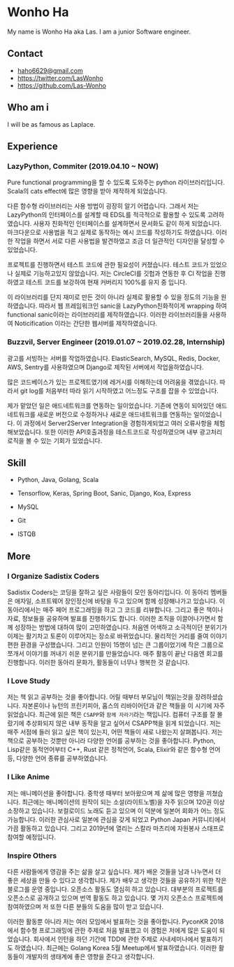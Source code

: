 # Wonho Ha

My name is Wonho Ha aka Las. I am a junior Software engineer.

## Contact

- haho6629@gmail.com
- https://twitter.com/LasWonho
- https://github.com/Las-Wonho

## Who am i

I will be as famous as Laplace.

## Experience

### LazyPython, Commiter (2019.04.10 ~ NOW)

Pure functional programming을 할 수 있도록 도와주는 python 라이브러리입니다. Scala의 cats effect에 많은 영향을 받아 제작하게 되었습니다.

다른 함수형 라이브러리는 사용 방법이 굉장히 알기 어렵습니다. 그래서 저는 LazyPython의 인터페이스를 설계할 때 EDSL를 적극적으로 활용할 수 있도록 고려하였습니다. 사용자 친화적인 인터페이스를 설계하면서 문서화도 같이 하게 되었습니다. 마크다운으로 사용법을 적고 실제로 동작하는 예시 코드를 작성하기도 하였습니다. 이러한 작업을 하면서 서로 다른 사용법을 발견하였고 조금 더 일관적인 디자인을 달성할 수 있었습니다.

프로젝트를 진행하면서 테스트 코드에 관한 필요성이 커졌습니다. 테스트 코드가 있었으나 실제로 기능하고있지 않았습니다. 저는 CircleCI를 깃헙과 연동한 후 CI 작업을 진행하였고 테스트 코드를 보강하여 현재 커버리지 100%를 유지 중 입니다.

이 라이브러리를 단지 재미로 만든 것이 아니라 실제로 활용할 수 있을 정도의 기능을 원하였습니다. 따라서 웹 프레임워크인 sanic을 LazyPython친화적이게 wrapping 하여 functional sanic이라는 라이브러리를 제작하였습니다. 이러한 라이브러리들을 사용하여 Noticification 이라는 간단한 웹서버를 제작하였습니다.

### Buzzvil, Server Engineer (2019.01.07 ~ 2019.02.28, Internship)

광고를 서빙하는 서버를 작업하였습니다. ElasticSearch, MySQL, Redis, Docker, AWS, Sentry를 사용하였으며 Django로 제작된 서버에서 작업을하였습니다.

많은 코드베이스가 있는 프로젝트였기에 레거시를 이해하는데 어려움을 겪었습니다. 따라서 git log를 처음부터 따라 읽기 시작하였고 어느정도 구조를 잡을 수 있었습니다.

제가 맡았던 일은 애드네트워크를 연동하는 일이었습니다. 기존에 연동이 되어있던 애드네트워크를 새로운 버전으로 수정하거나 새로운 애드네트워크를 연동하는 일이었습니다. 이 과정에서 Server2Server Integration을 경험하게되었고 여러 오류사항을 체험해보았습니다. 또한 이러한 API호출과정을 테스트코드로 작성하였으며 내부 광고처리 로직을 볼 수 있는 기회가 있었습니다.

## Skill

- Python, Java, Golang, Scala

- Tensorflow, Keras, Spring Boot, Sanic, Django, Koa, Express

- MySQL

- Git

- ISTQB

## More

### I Organize Sadistix Coders

Sadistix Coders는 코딩을 잘하고 싶은 사람들이 모인 동아리입니다. 이 동아리 멤버들은 애자일, 소프트웨어 장인정신에 바탕을 두고 있으며 함께 성장해나가고 있습니다. 이 동아리에서는 매주 페어 프로그래밍을 하고 그 코드를 리뷰합니다. 그리고 좋은 책이나 자료, 정보들을 공유하며 발표를 진행하기도 합니다. 이러한 조직을 이끌어나가면서 함께 성장하는 방법에 대하여 많이 고민하였습니다. 처음엔 어색하고 소극적이던 분위기가 이제는  활기차고 토론이 이루어지는 장소로 바뀌었습니다. 물리적인 거리를 줄여 이야기 편한 환경을 구성했습니다. 그리고 인원이 15명이 넘는 큰 그룹이었기에 작은 그룹으로 쪼개서 이야기를 꺼내기 쉬운 분위기를 만들었습니다. 매주 활동이 끝난 다음엔 회고를 진행합니다. 이러한 동아리 문화가, 활동들이 너무나 행복한 것 같습니다.

### I Love Study

저는 책 읽고 공부하는 것을 좋아합니다. 어릴 때부터 부모님이  책읽는것을 장려하셨습니다. 자본론이나 뉴턴의 프린키피아, 홉스의 리바이어던과 같은 책들을 이 시기에 자주 읽었습니다. 최근에 읽은 책은 `CSAPP`와 `함께 자라기`라는 책입니다. 컴퓨터 구조를 잘 몰랐기에 추상화되지 않은 내부 동작을 알고 싶어서 CSAPP책을 읽게 되었습니다. 저는 매주 서점에 들러 읽고 싶은 책이 있는지, 어떤 책들이 새로 나왔는지 살펴봅니다. 저는 책으로 공부하는 것뿐만 아니라 다양한 언어를 공부하는 것을 좋아합니다. Python, Lisp같은  동적언어부터 C++, Rust 같은 정적언어, Scala, Elixir와 같은 함수형 언어 등, 다양한 언어 종류를 공부하였습니다.

### I Like Anime

저는 애니메이션을 좋아합니다. 중학생 때부터 보아왔으며 제 삶에 많은 영향을 끼쳤습니다. 최근에는 애니메이션의 원작이 되는 소설(라이트노벨)을 자주 읽으며 120권 이상 소장하고 있습니다. 보컬로이드 노래도 듣고 있으며 이 덕분에 일본어 회화가 어느 정도 가능합니다. 이러한 관심사로 일본에 관심을 갖게 되었고 Python Japan 커뮤니티에서 가끔 활동하고 있습니다. 그리고 2019년에 열리는 스칼라 마츠리에 자원봉사 스태프로 참여할 예정입니다.

### Inspire Others

다른 사람들에게 영감을 주는 삶을 살고 싶습니다. 제가 배운 것들을 남과 나누면서 더 좋은 세상을 만들 수 있다고 생각합니다. 제가 배우고 생각한 것들을 공유하기 위한 작은 블로그를 운영 중입니다. 오픈소스 활동도 열심히 하고 있습니다. 대부분의 프로젝트를 오픈소스로 공개하고 있으며 번역 활동도 하고 있습니다. 몇 가지 오픈소스 프로젝트에 참여하였으며 저 또한 다른 분들의 도움을 많이 받고 있습니다.

이러한 활동뿐 아니라 저는 여러 모임에서 발표하는 것을 좋아합니다. PyconKR 2018에서 함수형 프로그래밍에 관한 주제로 처음 발표했고 이 경험은 저에게 많은 도움이 되었습니다. 회사에서 인턴을 하던 기간에 TDD에 관한 주제로 사내세미나에서 발표하기도 하였습니다. 최근에는 Golang Korea 5월 Meetup에서 발표하였습니다. 이러한 활동들이 개발자의 생태계에 좋은 영향을 준다고 생각합니다.